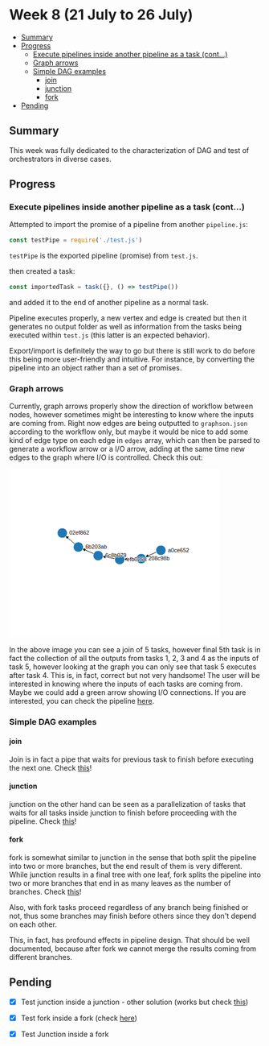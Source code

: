 # Week 8 (21 July to 26 July)

- [Summary](#summary)
- [Progress](#progress)
    - [Execute pipelines inside another pipeline as a task (cont...)](#execute-pipelines-inside-another-pipeline-as-a-task-cont)
    - [Graph arrows](#graph-arrows)
    - [Simple DAG examples](#simple-dag-examples)
        - [join](#join)
        - [junction](#junction)
        - [fork](#fork)
- [Pending](#pending)

## Summary

This week was fully dedicated to the characterization of DAG and test of 
orchestrators in diverse cases.

## Progress

### Execute pipelines inside another pipeline as a task (cont...)

Attempted to import the promise of a pipeline from another `pipeline.js`:

```javascript
const testPipe = require('./test.js')
```

`testPipe` is the exported pipeline (promise) from `test.js`.

then created a task:

```javascript
const importedTask = task({}, () => testPipe())
```

and added it to the end of another pipeline as a normal task.

Pipeline executes properly, a new vertex and edge is created but then it 
generates no output folder as well as information from the tasks being 
executed within `test.js` (this latter is an expected behavior).

Export/import is definitely the way to go but there is still work to do 
before this being more user-friendly and intuitive. For instance, by converting 
the pipeline into an object rather than a set of promises.

### Graph arrows

Currently, graph arrows properly show the direction of workflow between 
nodes, however sometimes might be interesting to know where the inputs are 
coming from. Right now edges are being outputted to `graphson.json` according
 to the workflow only, but maybe it would be nice to add some kind of edge 
 type on each edge in `edges` array, which can then be parsed to generate a 
 workflow arrow or a I/O arrow, adding at the same time new edges to the 
 graph where I/O is controlled. Check this out:
 
 ![this](https://github.com/bionode/GSoC17/blob/master/Experimental_code/Experimental_Pipelines/join_only/join_only.png)
 
 In the above image you can see a join of 5 tasks, however final 5th task is 
 in fact the collection of all the outputs from tasks 1, 2, 3 and 4 as the 
 inputs of task 5, however looking at the graph you can only see that task 5 
 executes after task 4. This is, in fact, correct but not very handsome! The 
 user will be interested in knowing where the inputs of each tasks are coming
  from. Maybe we could add a green arrow showing I/O connections. If you are 
  interested, you can check the pipeline
  [here](https://github.com/bionode/GSoC17/blob/master/Experimental_code/Experimental_Pipelines/join_only/join_only.js).
  
  ### Simple DAG examples
  
  #### join
  
  Join is in fact a pipe that waits for previous task to finish before 
  executing the next one. Check [this](https://github.com/bionode/GSoC17/tree/master/Experimental_code/Experimental_Pipelines/join_graph)!
  
  #### junction
  
  junction on the other hand can be seen as a parallelization of tasks that 
  waits for all tasks inside junction to finish before proceeding with the 
  pipeline. Check [this](https://github.com/bionode/GSoC17/tree/master/Experimental_code/Experimental_Pipelines/junction_graph)!
  
  #### fork
  
  fork is somewhat similar to junction in the sense that both split the 
  pipeline into two or more branches, but the end result of them is very 
  different. While junction results in a final tree with one leaf, fork 
  splits the pipeline into two or more branches that end in as many leaves as
   the number of branches. Check [this](https://github.com/bionode/GSoC17/tree/master/Experimental_code/Experimental_Pipelines/fork_graph)!
  
  Also, with fork tasks proceed regardless of any branch being finished or 
  not, thus some branches may finish before others since they don't depend on
   each other.
  
  This, in fact, has profound effects in pipeline design. That should be well 
  documented, because after fork we cannot merge the results coming from 
  different branches.
  
  ## Pending
  
  * [x] Test junction inside a junction - other solution (works but check 
  [this](https://github.com/bionode/GSoC17/blob/master/Journal/Week_9.md#junction-inside-junction))
  * [x] Test fork inside a fork (check [here](https://github.com/bionode/GSoC17/blob/master/Journal/Week_9.md#fork-within-fork))
  * [x] Test Junction inside a fork
  